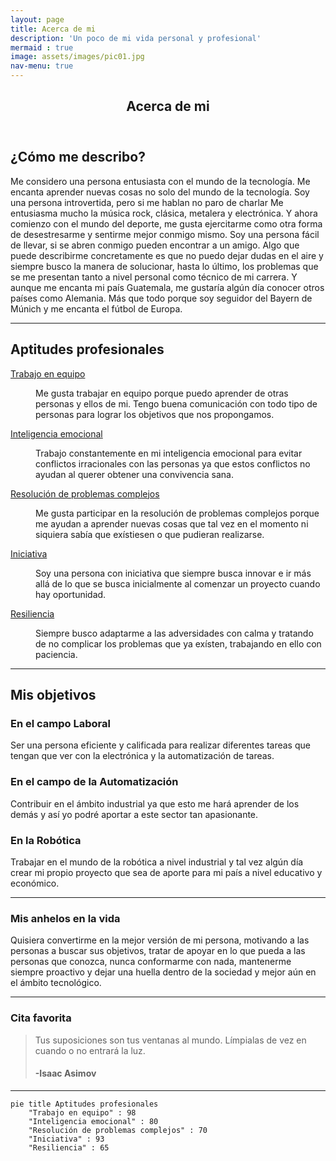 ```yaml
---
layout: page
title: Acerca de mi
description: 'Un poco de mi vida personal y profesional'
mermaid : true
image: assets/images/pic01.jpg
nav-menu: true
---
```


<!-- Main -->
<div id="main" class="alt">

<!-- One -->
<section id="one">
	<div class="inner">
		<header class="major">
			<h1>Acerca de mi</h1>
		</header>

<!-- Content -->
<h2 id="content">¿Cómo me describo?</h2>
<p>Me considero una persona entusiasta con el mundo de la tecnología.  Me encanta aprender nuevas cosas no solo del mundo de la tecnología. Soy una persona introvertida, pero si me hablan no paro de charlar Me entusiasma mucho la música rock, clásica, metalera y electrónica. Y ahora comienzo con el mundo del deporte, me gusta ejercitarme como otra forma de desestresarme y sentirme mejor conmigo mismo. Soy una persona fácil de llevar, si se abren conmigo pueden encontrar a un amigo. Algo que puede describirme concretamente es que no puedo dejar dudas en el aire y siempre busco la manera de solucionar, hasta lo último, los problemas que se me presentan tanto a nivel personal como técnico de mi carrera. Y aunque me encanta mi país Guatemala, me gustaría algún día conocer otros países como Alemania. Más que todo porque soy seguidor del Bayern de Múnich y me encanta el fútbol de Europa.</p>
<hr class="major" />
<!-- Aptitudes -->
<h2 id="content">Aptitudes profesionales</h2>
<dl>
	<dt><u>Trabajo en equipo</u></dt>
	<dd>
		<p>Me gusta trabajar en equipo porque puedo aprender de otras personas y ellos de mi. Tengo buena comunicación con todo tipo de personas para lograr los objetivos que nos propongamos.</p>
	</dd>
	<dt><u>Inteligencia emocional</u></dt>
	<dd>
		<p>Trabajo constantemente en mi inteligencia emocional para evitar conflictos irracionales con las personas ya que estos conflictos no ayudan al querer obtener una convivencia sana.</p>
	</dd>
	<dt><u>Resolución de problemas complejos</u></dt>
	<dd>
		<p>Me gusta participar en la resolución de problemas complejos porque me ayudan a aprender nuevas cosas que tal vez en el momento ni siquiera sabía que exístiesen o que pudieran realizarse.</p>
	</dd>
	<dt><u>Iniciativa</u></dt>
	<dd>
		<p>Soy una persona con iniciativa que siempre busca innovar e ir más allá de lo que se busca inicialmente al comenzar un proyecto cuando hay oportunidad.</p>
	</dd>
	<dt><u>Resiliencia</u></dt>
	<dd>
		<p>Siempre busco adaptarme a las adversidades con calma y tratando de no complicar los problemas que ya exísten, trabajando en ello con paciencia.</p>
	</dd>
</dl>
<hr class="major" />	
<h2 id="content">Mis objetivos</h2>
<div class="row">
	<!-- Break -->
	<div class="4u 12u$(medium)">
		<h3>En el campo Laboral</h3>
		<p>Ser una persona eficiente y calificada para realizar diferentes tareas que tengan que ver con la electrónica y la automatización de tareas.</p>
	</div>
	<div class="4u 12u$(medium)">
		<h3>En el campo de la Automatización</h3>
		<p>Contribuir en el ámbito industrial ya que esto me hará aprender de los demás y así yo podré aportar a este sector tan apasionante.</p>
	</div>
	<div class="4u$ 12u$(medium)">
		<h3>En la Robótica</h3>
		<p>Trabajar en el mundo de la robótica a nivel industrial y tal vez algún día crear mi propio proyecto que sea de aporte para mi país a nivel educativo y económico.</p>
	</div>
</div>	
<hr class="major" />
<!-- Box -->
<h3>Mis anhelos en la vida</h3>
<div class="box">
	<p>Quisiera convertirme en la mejor versión de mi persona, motivando a las personas a buscar sus objetivos, tratar de apoyar en lo que pueda a las personas que conozca, nunca conformarme con nada, mantenerme siempre proactivo y dejar una huella dentro de la sociedad y mejor aún en el ámbito tecnológico. </p>
</div>	

<hr class="major" />
<!-- Blockquote -->
<h3>Cita favorita</h3>
<blockquote>Tus suposiciones son tus ventanas al mundo. Límpialas de vez en cuando o no entrará la luz.
<h4>-Isaac Asimov</h4></blockquote>
<hr class="major" />
</div>
</section>

</div>

```mermaid
pie title Aptitudes profesionales
    "Trabajo en equipo" : 98
    "Inteligencia emocional" : 80
    "Resolución de problemas complejos" : 70
    "Iniciativa" : 93
    "Resiliencia" : 65
```

	

